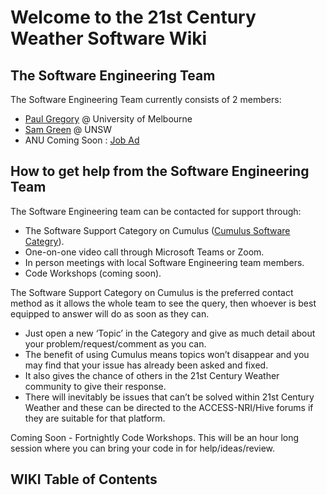 # Welcome to the 21st Century Weather Software Wiki

## The Software Engineering Team

The Software Engineering Team currently consists of 2 members:

- [Paul Gregory](https://www.21centuryweather.org.au/profile/paul-gregory) @ University of Melbourne
- [Sam Green](https://www.21centuryweather.org.au/profile/sam-green) @ UNSW
- ANU Coming Soon : [Job Ad](https://jobs.anu.edu.au/jobs/research-software-engineer-canberra-act-act-australia-2113d2be-c449-49d6-be1b-af81b6f7966e)

## How to get help from the Software Engineering Team

The Software Engineering team can be contacted for support through:

- The Software Support Category on Cumulus ([Cumulus Software Categry](https://21centuryweather.discourse.group/c/software-support/32)).
- One-on-one video call through Microsoft Teams or Zoom.
- In person meetings with local Software Engineering team members.
- Code Workshops (coming soon).

The Software Support Category on Cumulus is the preferred contact method as it allows the whole team to see the query, then whoever is best equipped to answer will do as soon as they can. 
- Just open a new ‘Topic’ in the Category and give as much detail about your problem/request/comment as you can. 
- The benefit of using Cumulus means topics won’t disappear and you may find that your issue has already been asked and fixed. 
- It also gives the chance of others in the 21st Century Weather community to give their response. 
- There will inevitably be issues that can’t be solved within 21st Century Weather and these can be directed to the ACCESS-NRI/Hive forums if they are suitable for that platform.

Coming Soon - Fortnightly Code Workshops. This will be an hour long session where you can bring your code in for help/ideas/review.

## WIKI Table of Contents

```{tableofcontents}
```
